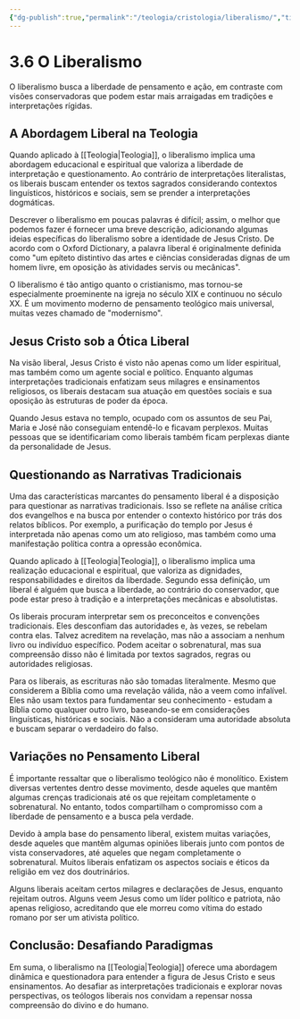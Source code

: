 ```yaml
---
{"dg-publish":true,"permalink":"/teologia/cristologia/liberalismo/","title":"3.6 O Liberalismo","metatags":{"description":"buscam entender os textos sagrados considerando contextos linguísticos, históricos e sociais"},"tags":["Teologia","Cristologia"],"updated":"2025-02-04T20:50:54.708-03:00"}
---
```


# 3.6 O Liberalismo

O liberalismo busca a liberdade de pensamento e ação, em contraste com visões conservadoras que podem estar mais arraigadas em tradições e interpretações rígidas.

## **A Abordagem Liberal na Teologia**

Quando aplicado à [[Teologia\|Teologia]], o liberalismo implica uma abordagem educacional e espiritual que valoriza a liberdade de interpretação e questionamento. Ao contrário de interpretações literalistas, os liberais buscam entender os textos sagrados considerando contextos linguísticos, históricos e sociais, sem se prender a interpretações dogmáticas.

Descrever o liberalismo em poucas palavras é difícil; assim, o melhor que podemos fazer é fornecer uma breve descrição, adicionando algumas ideias específicas do liberalismo sobre a identidade de Jesus Cristo. De acordo com o Oxford Dictionary, a palavra liberal é originalmente definida como "um epíteto distintivo das artes e ciências consideradas dignas de um homem livre, em oposição às atividades servis ou mecânicas".

O liberalismo é tão antigo quanto o cristianismo, mas tornou-se especialmente proeminente na igreja no século XIX e continuou no século XX. É um movimento moderno de pensamento teológico mais universal, muitas vezes chamado de "modernismo".

## **Jesus Cristo sob a Ótica Liberal**

Na visão liberal, Jesus Cristo é visto não apenas como um líder espiritual, mas também como um agente social e político. Enquanto algumas interpretações tradicionais enfatizam seus milagres e ensinamentos religiosos, os liberais destacam sua atuação em questões sociais e sua oposição às estruturas de poder da época.

Quando Jesus estava no templo, ocupado com os assuntos de seu Pai, Maria e José não conseguiam entendê-lo e ficavam perplexos. Muitas pessoas que se identificariam como liberais também ficam perplexas diante da personalidade de Jesus.

## **Questionando as Narrativas Tradicionais**

Uma das características marcantes do pensamento liberal é a disposição para questionar as narrativas tradicionais. Isso se reflete na análise crítica dos evangelhos e na busca por entender o contexto histórico por trás dos relatos bíblicos. Por exemplo, a purificação do templo por Jesus é interpretada não apenas como um ato religioso, mas também como uma manifestação política contra a opressão econômica.

Quando aplicado à [[Teologia\|Teologia]], o liberalismo implica uma realização educacional e espiritual, que valoriza as dignidades, responsabilidades e direitos da liberdade. Segundo essa definição, um liberal é alguém que busca a liberdade, ao contrário do conservador, que pode estar preso à tradição e a interpretações mecânicas e absolutistas.

Os liberais procuram interpretar sem os preconceitos e convenções tradicionais. Eles desconfiam das autoridades e, às vezes, se rebelam contra elas. Talvez acreditem na revelação, mas não a associam a nenhum livro ou indivíduo específico. Podem aceitar o sobrenatural, mas sua compreensão disso não é limitada por textos sagrados, regras ou autoridades religiosas.

Para os liberais, as escrituras não são tomadas literalmente. Mesmo que considerem a Bíblia como uma revelação válida, não a veem como infalível. Eles não usam textos para fundamentar seu conhecimento - estudam a Bíblia como qualquer outro livro, baseando-se em considerações linguísticas, históricas e sociais. Não a consideram uma autoridade absoluta e buscam separar o verdadeiro do falso.

## **Variações no Pensamento Liberal**

É importante ressaltar que o liberalismo teológico não é monolítico. Existem diversas vertentes dentro desse movimento, desde aqueles que mantêm algumas crenças tradicionais até os que rejeitam completamente o sobrenatural. No entanto, todos compartilham o compromisso com a liberdade de pensamento e a busca pela verdade.

Devido à ampla base do pensamento liberal, existem muitas variações, desde aqueles que mantêm algumas opiniões liberais junto com pontos de vista conservadores, até aqueles que negam completamente o sobrenatural. Muitos liberais enfatizam os aspectos sociais e éticos da religião em vez dos doutrinários.

Alguns liberais aceitam certos milagres e declarações de Jesus, enquanto rejeitam outros. Alguns veem Jesus como um líder político e patriota, não apenas religioso, acreditando que ele morreu como vítima do estado romano por ser um ativista político.

## **Conclusão: Desafiando Paradigmas**

Em suma, o liberalismo na [[Teologia\|Teologia]] oferece uma abordagem dinâmica e questionadora para entender a figura de Jesus Cristo e seus ensinamentos. Ao desafiar as interpretações tradicionais e explorar novas perspectivas, os teólogos liberais nos convidam a repensar nossa compreensão do divino e do humano.
